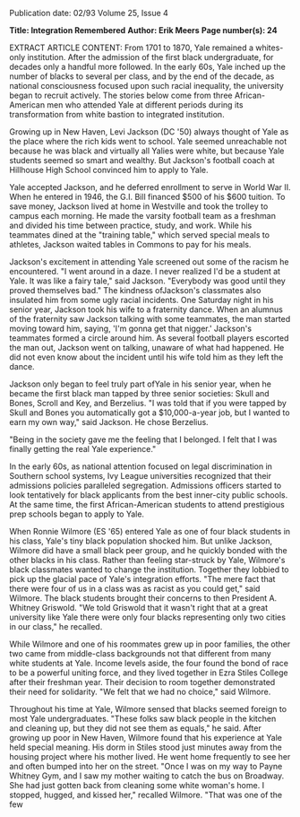 Publication date: 02/93
Volume 25, Issue 4

**Title: Integration Remembered**
**Author: Erik Meers**
**Page number(s): 24**

EXTRACT ARTICLE CONTENT:
From 1701 to 1870, Yale remained a whites-only institution. After the admission of the first black undergraduate, for decades only a handful more followed. In the early 60s, Yale inched up the number of blacks to several per class, and by the end of the decade, as national consciousness focused upon such racial inequality, the university began to recruit actively. The stories below come from three African-American men who attended Yale at different periods during its transformation from white bastion to integrated institution. 


Growing up in New Haven, Levi Jackson (DC '50) always thought of Yale as the place where the rich kids went to school. Yale seemed unreachable not because he was black and virtually all Yalies were white, but because Yale students seemed so smart and wealthy. But Jackson's football coach at Hillhouse High School convinced him to apply to Yale. 


Yale accepted Jackson, and he deferred enrollment to serve in World War II. When he entered in 1946, the G.I. Bill financed $500 of his $600 tuition. To save money, Jackson lived at home in Westville and took the trolley to campus each morning. He made the varsity football team as a freshman and divided his time between practice, study, and work. While his teammates dined at the "training table," which served special meals to athletes, Jackson waited tables in Commons to pay for his meals. 


Jackson's excitement in attending Yale screened out some of the racism he encountered. "I went around in a daze. I never realized I'd be a student at Yale. It was like a fairy tale," said Jackson. "Everybody was good until they proved themselves bad." The kindness ofJackson's classmates also insulated him from some ugly racial incidents. One Saturday night in his senior year, Jackson took his wife to a fraternity dance. When an alumnus of the fraternity saw Jackson talking with some teammates, the man started moving toward him, saying, 'I'm gonna get that nigger.' Jackson's teammates formed a circle around him. As several football players escorted the man out, Jackson went on talking, unaware of what had happened. He did not even know about the incident until his wife told him as they left the dance. 


Jackson only began to feel truly part ofYale in his senior year, when he became the first black man tapped by three senior societies: Skull and Bones, Scroll and Key, and Berzelius. "I was told that if you were tapped by Skull and Bones you automatically got a $10,000-a-year job, but I wanted to earn my own way," said Jackson. He chose Berzelius. 


"Being in the society gave me the feeling that I belonged. I felt that I was finally getting the real Yale experience." 


In the early 60s, as national attention focused on legal discrimination in Southern school systems, Ivy League universities recognized that their admissions policies paralleled segregation. Admissions officers started to look tentatively for black applicants from the best inner-city public schools. At the same time, the first African-American students to attend prestigious prep schools began to apply to Yale. 


When Ronnie Wilmore (ES '65) entered Yale as one of four black students in his class, Yale's tiny black population shocked him. But unlike Jackson, Wilmore did have a small black peer group, and he quickly bonded with the other blacks in his class. Rather than feeling star-struck by Yale, Wilmore's black classmates wanted to change the institution. Together they lobbied to pick up the glacial pace of Yale's integration efforts. "The mere fact that there were four of us in a class was as racist as you could get," said Wilmore. The black students brought their concerns to then President A. Whitney Griswold. "We told Griswold that it wasn't right that at a great university like Yale there were only four blacks representing only two cities in our class," he recalled. 


While Wilmore and one of his roommates grew up in poor families, the other two came from middle-class backgrounds not that different from many white students at Yale. Income levels aside, the four found the bond of race to be a powerful uniting force, and they lived together in Ezra Stiles College after their freshman year. Their decision to room together demonstrated their need for solidarity. "We felt that we had no choice," said Wilmore. 


Throughout his time at Yale, Wilmore sensed that blacks seemed foreign to most Yale undergraduates. "These folks saw black people in the kitchen and cleaning up, but they did not see them as equals," he said. After growing up poor in New Haven, Wilmore found that his experience at Yale held special meaning. His dorm in Stiles stood just minutes away from the housing project where his mother lived. He went home frequently to see her and often bumped into her on the street. "Once I was on my way to Payne Whitney Gym, and I saw my mother waiting to catch the bus on Broadway. She had just gotten back from cleaning some white woman's home. I stopped, hugged, and kissed her," recalled Wilmore. "That was one of the few